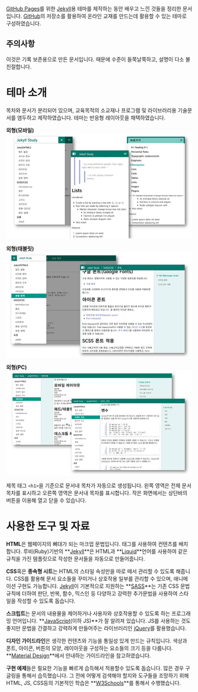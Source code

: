 ---
---

[GitHub Pages]를 위한 [Jekyll]용 테마를 제작하는 동안 배우고 느낀 것들을 정리한 문서입니다. [GitHub]의 저장소를 활용하여 온라인 교재를 만드는데 활용할 수 있는 테마로 구성하였습니다.

## 주의사항
이것은 기록 보존용으로 만든 문서입니다. 때문에 수준이 들쭉날쭉하고, 설명이 다소 불친절합니다.

# 테마 소개
목차와 문서가 분리되어 있으며, 교육목적의 소교재나 프로그램 및 라이브러리용 기술문서를 염두하고 제작하였습니다. 테마는 반응형 레이아웃을 채택하였습니다.

**외형(모바일)**
![스크린샷(모바일)](./screenshot-mobile.jpg)

**외형(태블릿)**
![스크린샷(태블릿)](./screenshot-tablet.jpg)

**외형(PC)**
![스크린샷(랩톱)](./screenshot-laptop.jpg)

제목 태그 `<h1>`을 기준으로 문서내 목차가 자동으로 생성됩니다. 왼쪽 영역은 전체 문서 목차를 표시하고 오른쪽 영역은 문서내 목차를 표시합니다. 작은 화면에서는 상단바의 버튼을 이용해 열고 닫을 수 있습니다.

# 사용한 도구 및 자료

**HTML**은 웹페이지의 뼈대가 되는 마크업 문법입니다. 태그를 사용하여 컨텐츠를 배치합니다. 루비(Ruby)기반의 **[Jekyll]**은 HTML과 **[Liquid]**언어를 사용하여 같은 규칙을 가진 템플릿으로 작성한 문서들을 자동으로 만들어줍니다.

**CSS**혹은 **종속형 시트**는 HTML의 스타일 속성만을 따로 떼서 관리할 수 있도록 해줍니다. CSS를 활용해 문서 요소들을 꾸미거나 상호작용 일부를 관리할 수 있으며, 애니메이션 구현도 가능합니다. [Jekyll]이 기본적으로 지원하는 **[SASS]**는 기존 CSS 문법규칙에 더하여 판단, 반복, 함수, 믹스인 등 다양하고 강력한 추가문법을 사용하여 스타일을 작성할 수 있도록 돕습니다.

**스크립트**는 문서의 내용물을 제어하거나 사용자와 상호작용할 수 있도록 하는 프로그래밍 언어입니다. **[JavaScript](이하 JS)**가 잘 알려져 있습니다. JS를 사용하는 것도 좋지만 문법을 간결하고 강력하게 만들어주는 라이브러리인 [jQuery]를 활용했습니다.

**디자인 가이드라인**은 생각한 컨텐츠와 기능을 통일성 있게 만드는 규칙입니다. 색상과 폰트, 아이콘, 버튼의 모양, 레이아웃을 구성하는 요소들의 크기 등을 다룹니다. **[Material Design]**에서 안내하는 가이드라인을 참고하였습니다.

**구현 예제**들은 필요한 기능을 빠르게 습득해서 적용할수 있도록 돕습니다. 많은 경우 구글링을 통해서 습득했습니다. 그 전에 어떻게 검색해야 할지와 도구들을 조망하기 위해 HTML, JS, CSS등의 기본적인 학습은 **[W3Schools]**를 통해서 수행했습니다.

[GitHub]: https://github.com/
[GitHub Pages]: https://pages.github.com/
[Jekyll]: https://jekyllrb-ko.github.io/
[Liquid]: https://shopify.github.io/liquid/
[SASS]: https://sass-lang.com/
[JavaScript]: https://www.javascript.com/
[jQuery]: https://jquery.com/
[Material Design]: https://material.io/design/
[W3Schools]: https://www.w3schools.com/
